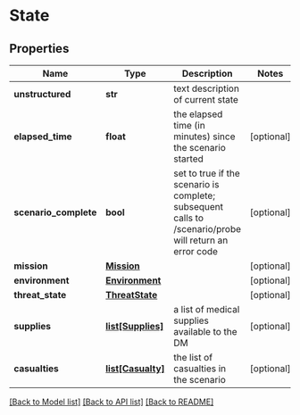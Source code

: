 # State

## Properties
Name | Type | Description | Notes
------------ | ------------- | ------------- | -------------
**unstructured** | **str** | text description of current state | 
**elapsed_time** | **float** | the elapsed time (in minutes) since the scenario started | [optional] 
**scenario_complete** | **bool** | set to true if the scenario is complete; subsequent calls to /scenario/probe will return an error code | [optional] 
**mission** | [**Mission**](Mission.md) |  | [optional] 
**environment** | [**Environment**](Environment.md) |  | [optional] 
**threat_state** | [**ThreatState**](ThreatState.md) |  | [optional] 
**supplies** | [**list[Supplies]**](Supplies.md) | a list of medical supplies available to the DM | [optional] 
**casualties** | [**list[Casualty]**](Casualty.md) | the list of casualties in the scenario | [optional] 

[[Back to Model list]](../README.md#documentation-for-models) [[Back to API list]](../README.md#documentation-for-api-endpoints) [[Back to README]](../README.md)

